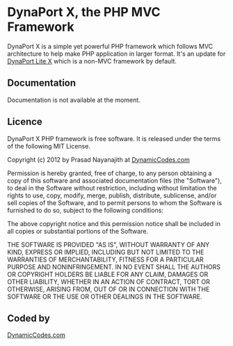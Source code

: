 DynaPort X, the PHP MVC Framework
==================================

DynaPort X is a simple yet powerful PHP framework which follows MVC architecture to help make PHP application in larger format. It's an update for [DynaPort Lite X](https://bitbucket.org/pnm123/dynaport-lite-x) which is a non-MVC framework by default.

Documentation
--------------

Documentation is not available at the moment.

Licence
-------

DynaPort X PHP framework is free software. It is released under the terms of the following MIT License.

Copyright (c) 2012 by Prasad Nayanajith at [DynamicCodes.com](http://www.dynamiccodes.com)

Permission is hereby granted, free of charge, to any person obtaining a copy of this software and associated documentation files (the "Software"), to deal in the Software without restriction, including without limitation the rights to use, copy, modify, merge, publish, distribute, sublicense, and/or sell copies of the Software, and to permit persons to whom the Software is furnished to do so, subject to the following conditions:

The above copyright notice and this permission notice shall be included in all copies or substantial portions of the Software.

THE SOFTWARE IS PROVIDED "AS IS", WITHOUT WARRANTY OF ANY KIND, EXPRESS OR IMPLIED, INCLUDING BUT NOT LIMITED TO THE WARRANTIES OF MERCHANTABILITY, FITNESS FOR A PARTICULAR PURPOSE AND NONINFRINGEMENT. IN NO EVENT SHALL THE AUTHORS OR COPYRIGHT HOLDERS BE LIABLE FOR ANY CLAIM, DAMAGES OR OTHER LIABILITY, WHETHER IN AN ACTION OF CONTRACT, TORT OR OTHERWISE, ARISING FROM, OUT OF OR IN CONNECTION WITH THE SOFTWARE OR THE USE OR OTHER DEALINGS IN THE SOFTWARE.

Coded by
--------
[DynamicCodes.com](http://www.dynamiccodes.com/)